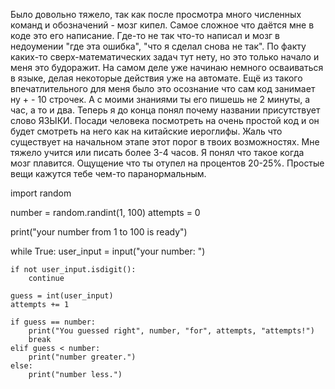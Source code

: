 Было довольно тяжело, так как после просмотра много численных команд и обозначений - мозг кипел. Самое сложное что даётся мне в коде это его написание. Где-то не так что-то написал и мозг в недоумении "где эта ошибка", "что я сделал снова не так". По факту каких-то сверх-математических задач тут нету, но это только начало и меня это будоражит. На самом деле уже начинаю немного осваиваться в языке, делая некоторые действия уже на автомате. Ещё из такого впечатлительного для меня было это осознание что сам код занимает ну + - 10 строчек. А с моими знаниями ты его пишешь не 2 минуты, а час, а то и два. Теперь я до конца понял почему названии присутствует слово ЯЗЫКИ. Посади человека посмотреть на очень простой код и он будет смотреть на него как на китайские иероглифы. Жаль что существует на начальном этапе этот порог в твоих возможностях. Мне тяжело учится или писать более 3-4 часов. Я понял что такое когда мозг плавится. Ощущение что ты отупел на процентов 20-25%. Простые вещи кажутся тебе чем-то паранормальным. 

































import random

number = random.randint(1, 100)
attempts = 0

print("your number from 1 to 100 is ready")

while True:
    user_input = input("your number: ")
    
    if not user_input.isdigit():
        continue  
    
    guess = int(user_input)
    attempts += 1
    
    if guess == number:
        print("You guessed right", number, "for", attempts, "attempts!")
        break
    elif guess < number:
        print("number greater.")
    else:
        print("number less.")